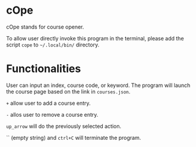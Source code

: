 # cOpe

cOpe stands for course opener.

To allow user directly invoke this program in the terminal, please add the script `cope` to `~/.local/bin/` directory.

# Functionalities

User can input an index, course code, or keyword. The program will launch the course page based on the link in `courses.json`.

`+` allow user to add a course entry.

`-` allos user to remove a course entry.

`up_arrow` will do the previously selected action.

`` (empty string) and `ctrl+C` will terminate the program.